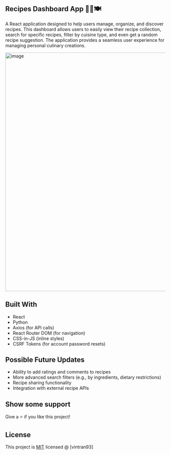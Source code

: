 ## Recipes Dashboard App 🧑‍🍳🍽️ <br/>
A React application designed to help users manage, organize, and discover recipes. This dashboard allows users to easily view their recipe collection, search for specific recipes, filter by cuisine type, and even get a random recipe suggestion. The application provides a seamless user experience for managing personal culinary creations.

<img width="1600" height="750" alt="image" src="https://github.com/user-attachments/assets/d2534191-afa5-4d23-a09c-2041726fe5e7" />

## Built With <br/>
*  React <br/>
*  Python <br/>
*  Axios (for API calls) <br/>
*  React Router DOM (for navigation) <br/>
*  CSS-in-JS (inline styles) <br/>
*  CSRF Tokens (for account password resets) <br/>

## Possible Future Updates <br/>
* Ability to add ratings and comments to recipes <br/>
*  More advanced search filters (e.g., by ingredients, dietary restrictions) <br/>
*  Recipe sharing functionality <br/>
*  Integration with external recipe APIs <br/>

## Show some support <br/>
Give a ⭐ if you like this project! <br/>

## License <br/>
This project is [MIT](https://opensource.org/licenses/MIT) licensed @ [vintran93]
